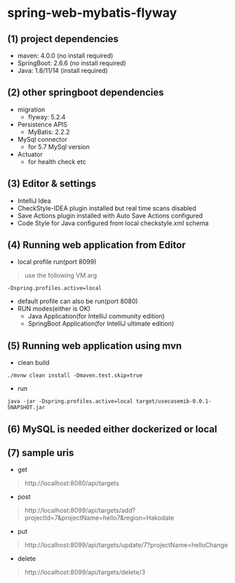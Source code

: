 # spring-web-mybatis-flyway

## (1) project dependencies

- maven: 4.0.0 (no install required)
- SpringBoot: 2.6.6 (no install required)
- Java: 1.8/11/14 (install required)

## (2) other springboot dependencies

- migration
    - flyway: 5.2.4
- Persistence APIS
    - MyBatis: 2.2.2
- MySql connector
    - for 5.7 MySql version
- Actuator
    - for health check etc

## (3) Editor & settings

- IntelliJ Idea
- CheckStyle-IDEA plugin installed but real time scans disabled
- Save Actions plugin installed with Auto Save Actions configured
- Code Style for Java configured from local checkstyle.xml schema

## (4) Running web application from Editor

- local profile run(port 8099)

> use the following VM arg

```
-Dspring.profiles.active=local
```

- default profile can also be run(port 8080)
- RUN modes(either is OK)
    - Java Application(for IntelliJ community edition)
    - SpringBoot Application(for IntelliJ ultimate edition)

## (5) Running web application using mvn

- clean build

```
./mvnw clean install -Dmaven.test.skip=true
```

- run

```
java -jar -Dspring.profiles.active=local target/usecasemib-0.0.1-SNAPSHOT.jar
```

## (6) MySQL is needed either dockerized or local

## (7) sample uris

- get

> http://localhost:8080/api/targets

- post

> http://localhost:8099/api/targets/add?projectId=7&projectName=hello7&region=Hakodate

- put

> http://localhost:8099/api/targets/update/7?projectName=helloChange

- delete

> http://localhost:8099/api/targets/delete/3
